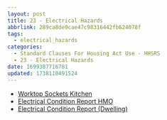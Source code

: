 ```yaml
---
layout: post
title: 23 - Electrical Hazards
abbrlink: 289ca8de9cae47c98316442fb624078f
tags:
  - electrical_hazards
categories:
  - Standard Clauses For Housing Act Use - HHSRS
  - 23 - Electrical Hazards
date: 1699387716781
updated: 1738110491524
---
```


- [Worktop Sockets Kitchen](/p/c58381fcef5849a6a66081f8b488c25b)
- [Electrical Condition Report HMO](/p/e1036d93db8944618fa367304b7ee42b)
- [Electrical Condition Report (Dwelling)](/p/4e497fe84720466bbc4ad3b9572dd99d)

